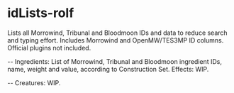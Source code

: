 # idLists-rolf
Lists all Morrowind, Tribunal and Bloodmoon IDs and data to reduce search and typing effort. Includes Morrowind and OpenMW/TES3MP ID columns. Official plugins not included.

-- Ingredients: List of Morrowind, Tribunal and Bloodmoon ingredient IDs, name, weight and value, according to Construction Set. Effects: WIP.

-- Creatures: WIP.
